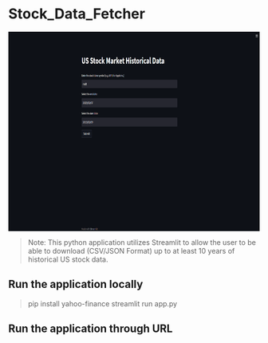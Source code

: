 # Stock_Data_Fetcher


<img align="middle" width="800" height="400" src="./Images/App_Screenshot.png">

> Note: This python application utilizes Streamlit to allow the user to be able to 
> download (CSV/JSON Format) up to at least 10 years of historical US stock data. 

## Run the application locally 

> pip install yahoo-finance
> streamlit run app.py 

## Run the application through URL 
